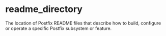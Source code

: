 # readme_directory 


The location of Postfix README files that describe how to build,
configure or operate a specific Postfix subsystem or feature.



